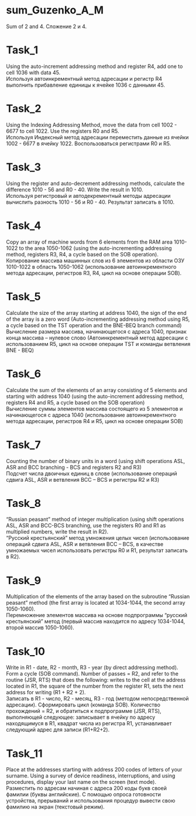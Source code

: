 # sum_Guzenko_A_M
Sum of 2 and 4.
Сложение 2 и 4.  
# Task_1
Using the auto-increment addressing method and register R4, add one to cell 1036 with data 45.  
Используя автоинкрементный метод адресации и регистр R4 выполнить прибавление единицы к ячейке 1036 с данными 45.  
# Task_2
Using the Indexing Addressing Method, move the data from cell 1002 - 6677 to cell 1022. Use the registers R0 and R5.  
Используя Индексный метод адресации переместить данные из ячейки 1002 - 6677 в ячейку 1022. Воспользоваться регистрами R0 и R5.  
# Task_3
Using the register and auto-decrement addressing methods, calculate the difference 1010 - 56 and R0 - 40. Write the result in 1010.  
Используя регистровый и автодекрементный методы адресации вычислить разность 1010 - 56 и R0 - 40. Результат записать в 1010.  
# Task_4
Copy an array of machine words from 6 elements from the RAM area 1010-1022 to the area 1050-1062 (using the auto-incrementing addressing method, registers R3, R4, a cycle based on the SOB operation).  
Копирование массива машинных слов из 6 элементов из области ОЗУ 1010-1022 в область 1050-1062 (использование автоинкрементного метода адресации, регистров R3, R4, цикл на основе операции SOB).  
# Task_5
Calculate the size of the array starting at address 1040, the sign of the end of the array is a zero word (Auto-incrementing addressing method using R5, a cycle based on the TST operation and the BNE-BEQ branch command)  
Вычисление размера массива, начинающегося с адреса 1040, признак конца массива – нулевое слово (Автоинкрементный метод адресации с использованием R5, цикл на основе операции TST и команды ветвления BNE - BEQ)  
# Task_6
Calculate the sum of the elements of an array consisting of 5 elements and starting with address 1040 (using the auto-increment addressing method, registers R4 and R5, a cycle based on the SOB operation)  
Вычисление суммы элементов массива состоящего из 5 элементов и начинающегося с адреса 1040 (использование автоинкрементного метода адресации, регистров R4 и R5, цикл на основе операции SOB)  
# Task_7
Counting the number of binary units in a word (using shift operations ASL, ASR and BCC branching - BCS and registers R2 and R3)  
Подсчет числа двоичных единиц в слове (использование операций сдвига ASL, ASR и ветвления BCC – BCS и регистры R2 и R3)  
# Task_8
“Russian peasant” method of integer multiplication (using shift operations ASL, ASR and BCC-BCS branching, use the registers R0 and R1 as multiplied numbers, write the result in R2).  
“Русский крестьянский” метод умножения целых чисел (использование операций сдвига ASL, ASR и ветвления BCC – BCS, в качестве умножаемых чисел использовать регистры R0 и R1, результат записать в R2).  
# Task_9
Multiplication of the elements of the array based on the subroutine “Russian peasant” method (the first array is located at 1034-1044, the second array 1050-1060).  
Перемножение элементов массива на основе подпрограммы “русский крестьянский” метод (первый массив находится по адресу 1034-1044, второй массив 1050-1060).  
# Task_10
Write in R1 - date, R2 - month, R3 - year (by direct addressing method).
Form a cycle (SOB command). Number of passes = R2, and refer to the routine (JSR, RTS) that does the following:
writes to the cell at the address located in R1, the square of the number from the register R1, sets the next address for writing (R1 + R2 + 2).  
Записать в R1 - число, R2 - месяц, R3 - год (методом непосредственной адресации).
Сформировать цикл (команда SOB). Количество прохождений = R2, и обратиться к подпрограмме (JSR, RTS), выполняющей следующее:
записывает в ячейку по адресу находящимуся в R1, квадрат числа из регистра R1, устанавливает следующий адрес для записи (R1+R2+2).  
# Task_11
Place at the addresses starting with address 200 codes of letters of your surname.
Using a survey of device readiness, interruptions, and using procedures, display your last name on the screen (text mode).  
Разместить по адресам начиная с адреса 200 коды букв своей фамилии (буквы английские).
С помощью опроса готовности устройства, прерываний и использования процедур вывести свою фамилию на экран (текстовый режим).  